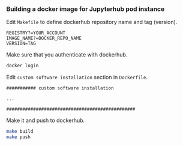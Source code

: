 ### Building a docker image for Jupyterhub pod instance

Edit `Makefile` to define dockerhub repository name and tag (version).
```
REGISTRY?=YOUR_ACCOUNT
IMAGE_NAME?=DOCKER_REPO_NAME
VERSION=TAG
```

Make sure that you authenticate with dockerhub.

```bash
docker login
```

Edit `custom software installation` section in `Dockerfile`.

```
########### custom software installation

...

################################################
```

Make it and push to dockerhub.
```bash
make build
make push
```

